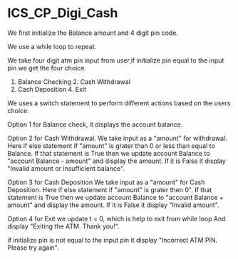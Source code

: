 # ICS_CP_Digi_Cash
We first initialize the Balance amount and 4 digit pin code.

We use a while loop to repeat.

We take four digit atm pin input from user,if initialize pin equal to the input pin we get the four choice.

1. Balance Checking             2. Cash Withdrawal
3. Cash Deposition              4. Exit

We uses a switch statement to perform different actions based on the users choice.

Option 1 for Balance check, it displays the account balance. 

Option 2 for Cash Withdrawal.
We take input as a "amount" for withdrawal.
Here if else statement if "amount" is grater than 0 or less than equal to Balance. If that statement is True then we update account Balance to "account Balance - amount" and  display the amount. 
If it is False it display "Invalid amount or insufficient balance".

Option 3 for Cash Deposition
We take input as a "amount" for Cash Deposition.
Here if else statement if "amount" is grater then 0". If that statement is True then we update account Balance to "account Balance + amount" and display the amount.
If it is False it display  "Invalid amount".

Option 4 for Exit we update t = 0, which is help to exit from while loop
And display "Exiting the ATM. Thank you!".

if initialize pin is not equal to the input pin it display "Incorrect ATM PIN. Please try again".
